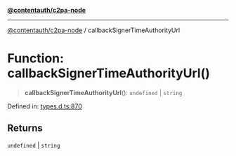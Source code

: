 [**@contentauth/c2pa-node**](../README.md)

***

[@contentauth/c2pa-node](../README.md) / callbackSignerTimeAuthorityUrl

# Function: callbackSignerTimeAuthorityUrl()

> **callbackSignerTimeAuthorityUrl**(): `undefined` \| `string`

Defined in: [types.d.ts:870](https://github.com/contentauth/c2pa-node-v2/blob/c336e36bb30fc393837615821d0e64cbfdcdeea6/js-src/types.d.ts#L870)

## Returns

`undefined` \| `string`
